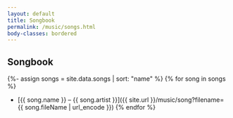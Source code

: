 ```yaml
---
layout: default
title: Songbook
permalink: /music/songs.html
body-classes: bordered
---
```

## Songbook

{%- assign songs = site.data.songs | sort: "name" %}
{% for song in songs %}
- [{{ song.name }} – {{ song.artist }}]({{ site.url }}/music/song?filename={{ song.fileName | url_encode }})
{% endfor %}
